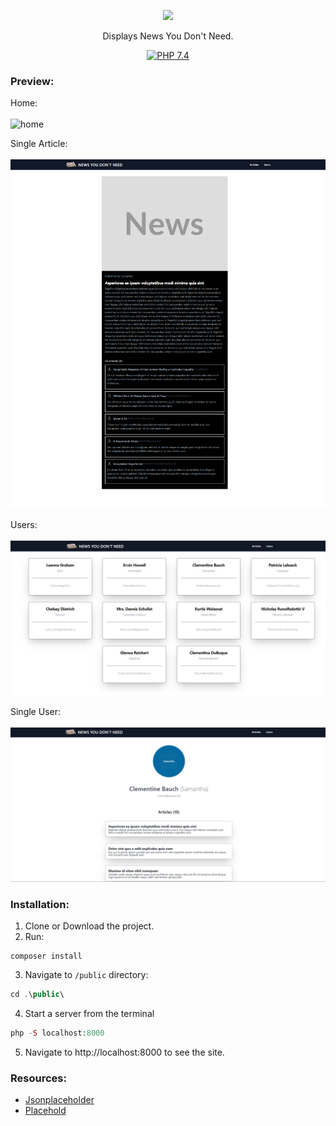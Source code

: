 <p align="center"><a href="https://laravel.com" target="_blank"><img src="https://i.ibb.co/9ryr3ky/forguthyb.png" width="400"></a></p>

<p align="center">
<span>Displays News You Don't Need.</span><br>
</p>
<p align="center">
<a href="https://www.php.net/"><img src="https://img.shields.io/badge/PHP-7.4-grey?labelColor=777BB4" alt="PHP 7.4"></a>
</p>







### Preview:

Home: <br><br>
<img src="home.gif" alt="home" height="300">

Single Article: <br><br>
<img src="singlearticle.png" alt="singlearticle">

Users: <br><br>
<img src="users.png" alt="locations">

Single User: <br><br>
<img src="singleuser.png" alt="locations">

### Installation:

1. Clone or Download the project.
2. Run:
````
composer install
````
3. Navigate to `/public` directory:
````php
cd .\public\
````
4. Start a server from the terminal
```php
php -S localhost:8000
```


5. Navigate to http://localhost:8000 to see the site.

### Resources:

* [Jsonplaceholder](https://jsonplaceholder.typicode.com/)
* [Placehold](https://placehold.co/)
